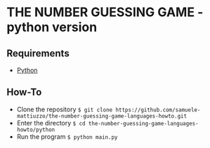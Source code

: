 # THE NUMBER GUESSING GAME - python version

## Requirements

- [Python](https://www.python.org/)

## How-To

- Clone the repository `$ git clone https://github.com/samuele-mattiuzzo/the-number-guessing-game-languages-howto.git`
- Enter the directory `$ cd the-number-guessing-game-languages-howto/python`
- Run the program `$ python main.py`

 
